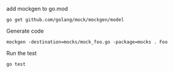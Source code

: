 add mockgen to go.mod
```
go get github.com/golang/mock/mockgen/model
```
Generate code
```
mockgen -destination=mocks/mock_foo.go -package=mocks . Foo
```
Run the test
```test
go test 
```
